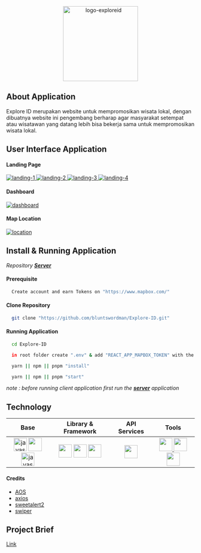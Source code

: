 <div align="center">
  <a href="https://github.com/bluntswordman/Explore-ID" target="blank" rel="noreferrer">
    <img src="https://drive.google.com/uc?id=15EnQDW-wcZWJm3f-qDz6tLbcD4HWwnwZ" alt="logo-exploreid" width="200px">
  </a>
</div>

## About Application ##
Explore ID merupakan website untuk mempromosikan wisata lokal, dengan dibuatnya website ini pengembang berharap agar masyarakat setempat atau wisatawan yang datang lebih bisa bekerja sama untuk mempromosikan wisata lokal.

## User Interface Application ##
#### Landing Page ####
<div align="left">
  <a href="https://drive.google.com/uc?id=1hi3gzXcIcE4mNM-OuLx41AYV-Lh0uZ1S" target="blank" rel="noreferrer">
    <img src="https://drive.google.com/uc?id=1hi3gzXcIcE4mNM-OuLx41AYV-Lh0uZ1S" alt="landing-1">
  </a>
  <a href="https://drive.google.com/uc?id=1vo0XYcx_eGC82uynU_OW1uSbYaK8r6il" target="blank" rel="noreferrer">
    <img src="https://drive.google.com/uc?id=1vo0XYcx_eGC82uynU_OW1uSbYaK8r6il" alt="landing-2">
  </a>
  <a href="https://drive.google.com/uc?id=1c8odpLHQF-mYbp2ZXr4CO-BRww7mgkbt" target="blank" rel="noreferrer">
    <img src="https://drive.google.com/uc?id=1c8odpLHQF-mYbp2ZXr4CO-BRww7mgkbt" alt="landing-3">
  </a>
  <a href="https://drive.google.com/uc?id=138MqJez9tNuknplrR5NBKu-39K97thrZ" target="blank" rel="noreferrer">
    <img src="https://drive.google.com/uc?id=138MqJez9tNuknplrR5NBKu-39K97thrZ" alt="landing-4">
  </a>
</div>

#### Dashboard ####
<div align="left">
  <a href="https://drive.google.com/uc?id=1D0KTA_RsYy-4VFYTonP2dL1oHMDeEcPA" target="blank" rel="noreferrer">
    <img src="https://drive.google.com/uc?id=1D0KTA_RsYy-4VFYTonP2dL1oHMDeEcPA" alt="dashboard">
  </a>
</div>

#### Map Location ####
<div align="left">
  <a href="https://drive.google.com/uc?id=1-SqFoO8r8rWrG7_wEsvlTRLv_pyaPafD" target="blank" rel="noreferrer">
    <img src="https://drive.google.com/uc?id=1-SqFoO8r8rWrG7_wEsvlTRLv_pyaPafD" alt="location">
  </a>
</div>

## Install & Running Application ##
*Repository <a href="https://github.com/bluntswordman/server-ExploreID">**Server**</a>* 
#### Prerequisite ####
  ```bash
    Create account and earn Tokens on "https://www.mapbox.com/" 
  ```
#### Clone Repository ####
  ```bash
    git clone "https://github.com/bluntswordman/Explore-ID.git"
  ```
#### Running Application ####
  ```bash
    cd Explore-ID
  ```
  ```bash
    in root folder create ".env" & add "REACT_APP_MAPBOX_TOKEN" with the value of the token you got
  ```
  ```bash
    yarn || npm || pnpm "install"
  ```
  ```bash
    yarn || npm || pnpm "start"
  ```
  *note : before running client application first run the <a href="https://github.com/bluntswordman/server-ExploreID">**server**</a> application*
## Technology ##
| Base | Library & Framework | API Services | Tools | 
|------------|-------------|-------------|-------------|
| <div align="center"><a href="https://www.w3.org/" target="blank" rel="noreferrer"><img src="https://cdn.iconscout.com/icon/free/png-64/html-59-225995.png" width="35" alt="javascript"></a> <a href="https://www.w3.org/Style/CSS/" target="blank" rel="noreferrer"><img src="https://cdn.iconscout.com/icon/free/png-64/css-37-226088.png" width="36"> </a><a href="https://www.javascript.com/" target="blank" rel="noreferrer"><img src="https://cdn.iconscout.com/icon/free/png-64/javascript-2038874-1720087.png" width="35" alt="javascript"> </a></div>| <div align="center"><a href="https://getbootstrap.com/" target="blank" rel="noreferrer"> <img src="https://getbootstrap.com/docs/5.2/assets/img/favicons/favicon.ico" width="35"></a>  <a href="https://reactjs.org/" target="blank" rel="noreferrer"> <img src="https://cdn.iconscout.com/icon/free/png-64/react-3521666-2945110.png" width="35"></a> <a href="https://iconify.design/" target="blank" rel="noreferrer"> <img src="https://docs.iconify.design/assets/images/favicon@192.png" width="35"></a></div> | <div align="center"><a href="https://www.mapbox.com/" target="blank" rel="noreferrer"> <img src="https://static-assets.mapbox.com/branding/favicon/v1/favicon-32x32.png?v=gAd4JjrGWl" width="35"></a></div>| <div align="center"><a href="https://code.visualstudio.com/" target="_blank" rel="noreferrer"> <img src="https://cdn.iconscout.com/icon/free/png-64/visual-studio-code-1868941-1583105.png" width="35"></a><a href="https://yarnpkg.com/" target="_blank" rel="noreferrer"> <img src="https://cdn.iconscout.com/icon/free/png-64/yarn-34-1174974.png" width="35"> </a> </a><a href="https://www.figma.com/" target="blank" rel="noreferrer"> <img src="https://cdn.iconscout.com/icon/free/png-64/figma-3521426-2944870.png" width="35"> </a></div> |
#### Credits ####
+ <a href="https://github.com/michalsnik/aos" target="blank" rel="noreferrer">AOS</a>
+ <a href="https://github.com/axios/axios" target="blank" rel="noreferrer">axios</a>
+ <a href="https://github.com/sweetalert2/sweetalert2" target="blank" rel="noreferrer">sweetalert2</a>
+ <a href="https://github.com/nolimits4web/swiper" target="blank" rel="noreferrer">swiper</a>

## Project Brief ##
<a href="https://drive.google.com/file/d/1SreYGDRSCP_t9JGS6MLj-7WOKgDC5VUR/view" target="blank" rel="noreferrer">Link</a>

